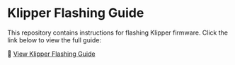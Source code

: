# Klipper Flashing Guide  
This repository contains instructions for flashing Klipper firmware. Click the link below to view the full guide:  

📄 [View Klipper Flashing Guide](./Klipper_flashing.pdf)
